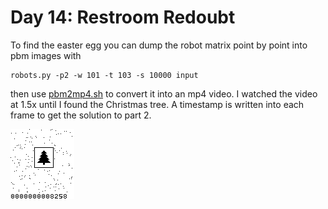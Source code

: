 # Day 14: Restroom Redoubt

To find the easter egg you can dump the robot matrix point by point into pbm images with
```
robots.py -p2 -w 101 -t 103 -s 10000 input
```
then use [pbm2mp4.sh](pbm2mp4.sh) to convert it into an mp4 video. I watched the video at 1.5x until I found the Christmas tree. A timestamp is written into each frame to get the solution to part 2.

![christmas tree](xmas-tree.png)
